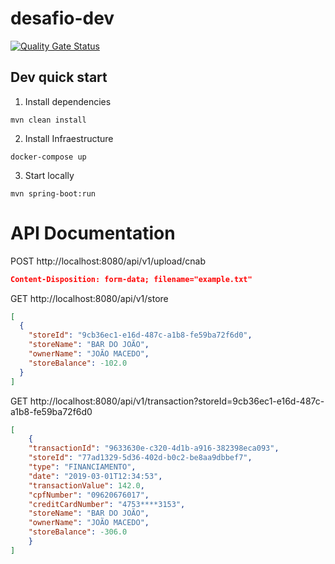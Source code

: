 # desafio-dev

[![Quality Gate Status](https://sonarcloud.io/api/project_badges/measure?project=leonardoscalabrini_desafio-dev&metric=alert_status)](https://sonarcloud.io/summary/new_code?id=leonardoscalabrini_desafio-dev)

## Dev quick start ##

1. Install dependencies
````
mvn clean install
````

2. Install Infraestructure
````
docker-compose up
````

3. Start locally
````
mvn spring-boot:run
````

# API Documentation #

POST http://localhost:8080/api/v1/upload/cnab
```JSON
Content-Disposition: form-data; filename="example.txt"
```

GET http://localhost:8080/api/v1/store
```JSON
[
  {
    "storeId": "9cb36ec1-e16d-487c-a1b8-fe59ba72f6d0",
    "storeName": "BAR DO JOÃO",
    "ownerName": "JOÃO MACEDO",
    "storeBalance": -102.0
  }
]
```

GET http://localhost:8080/api/v1/transaction?storeId=9cb36ec1-e16d-487c-a1b8-fe59ba72f6d0

```JSON
[
    {
    "transactionId": "9633630e-c320-4d1b-a916-382398eca093",
    "storeId": "77ad1329-5d36-402d-b0c2-be8aa9dbbef7",
    "type": "FINANCIAMENTO",
    "date": "2019-03-01T12:34:53",
    "transactionValue": 142.0,
    "cpfNumber": "09620676017",
    "creditCardNumber": "4753****3153",
    "storeName": "BAR DO JOÃO",
    "ownerName": "JOÃO MACEDO",
    "storeBalance": -306.0
    }
]
```